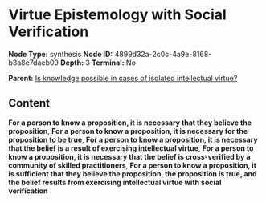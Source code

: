 # Virtue Epistemology with Social Verification

**Node Type:** synthesis
**Node ID:** 4899d32a-2c0c-4a9e-8168-b3a8e7daeb09
**Depth:** 3
**Terminal:** No

**Parent:** [Is knowledge possible in cases of isolated intellectual virtue?](is-knowledge-possible-in-cases-of-isolated-intellectual-virtue.md)

## Content

**For a person to know a proposition, it is necessary that they believe the proposition**, **For a person to know a proposition, it is necessary for the proposition to be true**, **For a person to know a proposition, it is necessary that the belief is a result of exercising intellectual virtue**, **For a person to know a proposition, it is necessary that the belief is cross-verified by a community of skilled practitioners**, **For a person to know a proposition, it is sufficient that they believe the proposition, the proposition is true, and the belief results from exercising intellectual virtue with social verification**
